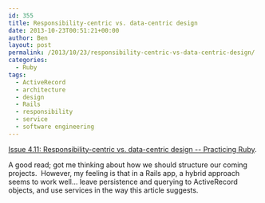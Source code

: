 ```yaml
---
id: 355
title: Responsibility-centric vs. data-centric design
date: 2013-10-23T00:51:21+00:00
author: Ben
layout: post
permalink: /2013/10/23/responsibility-centric-vs-data-centric-design/
categories:
  - Ruby
tags:
  - ActiveRecord
  - architecture
  - design
  - Rails
  - responsibility
  - service
  - software engineering
---
```

[Issue 4.11: Responsibility-centric vs. data-centric design -- Practicing Ruby](https://practicingruby.com/articles/responsibility-centric-vs-data-centric-design?u=dc2ab0f9bb).

A good read; got me thinking about how we should structure our coming projects.  However, my feeling is that in a Rails app, a hybrid approach seems to work well... leave persistence and querying to ActiveRecord objects, and use services in the way this article suggests.